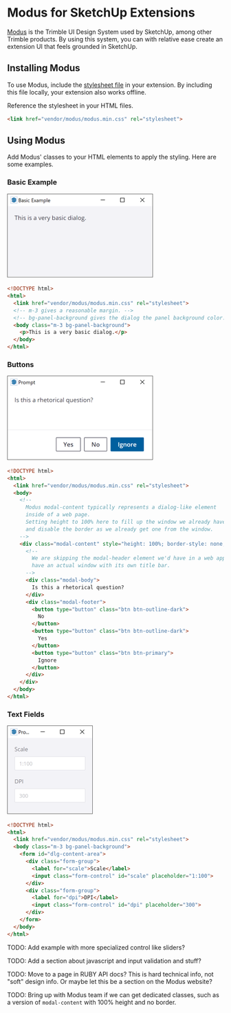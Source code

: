 # Modus for SketchUp Extensions

[Modus](https://modus.trimble.com/) is the Trimble UI Design System used by SketchUp,
among other Trimble products.
By using this system, you can with relative ease create an extension UI that feels grounded in SketchUp.

## Installing Modus

To use Modus, include the [stylesheet file](modus.min.css) in your extension. By including this file locally, your extension also works offline.

Reference the stylesheet in your HTML files.

```html
<link href="vendor/modus/modus.min.css" rel="stylesheet">
```

## Using Modus

Add Modus' classes to your HTML elements to apply the styling. Here are some examples.

### Basic Example

<img src="images/basic.png" width=339 />

```html
<!DOCTYPE html>
<html>
  <link href="vendor/modus/modus.min.css" rel="stylesheet">
  <!-- m-3 gives a reasonable margin. -->
  <!-- bg-panel-background gives the dialog the panel background color. -->
  <body class="m-3 bg-panel-background">
    <p>This is a very basic dialog.</p>
  </body>
</html>
```

### Buttons

<img src="images/prompt.png" width=339 />

```html
<!DOCTYPE html>
<html>
  <link href="vendor/modus/modus.min.css" rel="stylesheet">
  <body>
    <!--
      Modus modal-content typically represents a dialog-like element
      inside of a web page.
      Setting height to 100% here to fill up the window we already have
      and disable the border as we already get one from the window.
    -->
    <div class="modal-content" style="height: 100%; border-style: none;">
      <!--
        We are skipping the modal-header element we'd have in a web app, as we
        have an actual window with its own title bar.
      -->
      <div class="modal-body">
        Is this a rhetorical question?
      </div>
      <div class="modal-footer">
        <button type="button" class="btn btn-outline-dark">
          No
        </button>
        <button type="button" class="btn btn-outline-dark">
          Yes
        </button>
        <button type="button" class="btn btn-primary">
          Ignore
        </button>
      </div>
    </div>
  </body>
</html>
```

### Text Fields

<img src="images/text_fields.png" width=199 />

```html
<!DOCTYPE html>
<html>
  <link href="vendor/modus/modus.min.css" rel="stylesheet">
  <body class="m-3 bg-panel-background">
    <form id="dlg-content-area">
      <div class="form-group">
        <label for="scale">Scale</label>
        <input class="form-control" id="scale" placeholder="1:100">
      </div>
      <div class="form-group">
        <label for="dpi">DPI</label>
        <input class="form-control" id="dpi" placeholder="300">
      </div>
    </form>
  </body>
</html>
```

TODO: Add example with more specialized control like sliders?

TODO: Add a section about javascript and input validation and stuff?

TODO: Move to a page in RUBY API docs? This is hard technical info, not "soft" design info.
Or maybe let this be a section on the Modus website?

TODO: Bring up with Modus team if we can get dedicated classes,
such as a version of `modal-content` with 100% height and no border.
